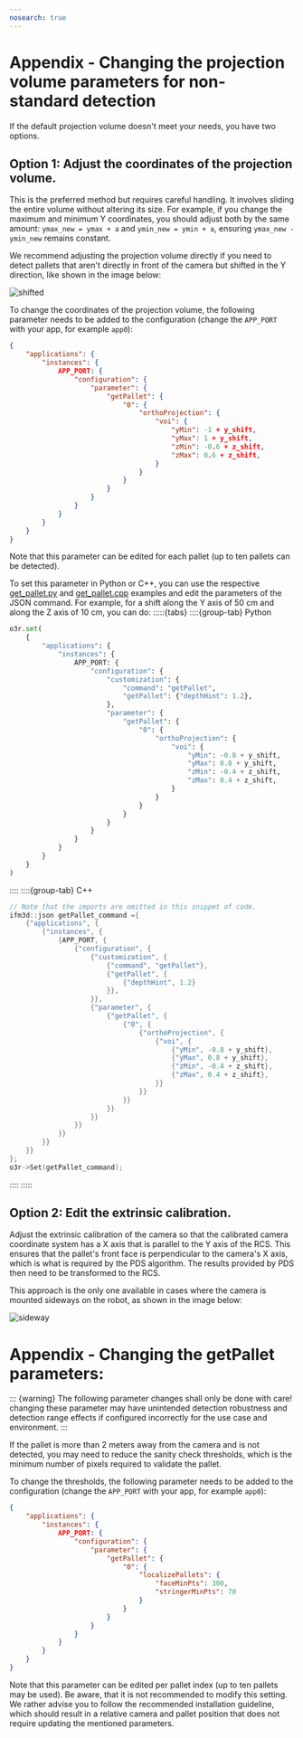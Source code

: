 ```yaml
---
nosearch: true
---
```


# Appendix - Changing the projection volume parameters for non-standard detection

If the default projection volume doesn't meet your needs, you have two options.

## Option 1: Adjust the coordinates of the projection volume.
  
This is the preferred method but requires careful handling. It involves sliding the entire volume without altering its size. For example, if you change the maximum and minimum Y coordinates, you should adjust both by the same amount: `ymax_new = ymax + a` and `ymin_new = ymin + a`, ensuring `ymax_new - ymin_new` remains constant.


We recommend adjusting the projection volume directly if you need to detect pallets that aren't directly in front of the camera but shifted in the Y direction, like shown in the image below:

![shifted](./resources/shifted.svg)

To change the coordinates of the projection volume, the following parameter needs to be added to the configuration (change the `APP_PORT` with your app, for example `app0`):

```json
{
    "applications": {
        "instances": {
            APP_PORT: {
                "configuration": {
                    "parameter": {
                        "getPallet": {
                            "0": {
                                "orthoProjection": {
                                    "voi": {
                                        "yMin": -1 + y_shift,
                                        "yMax": 1 + y_shift,
                                        "zMin": -0.6 + z_shift,
                                        "zMax": 0.6 + z_shift,
                                    }
                                }
                            }
                        }
                    }
                }
            }
        }
    }
}
```

Note that this parameter can be edited for each pallet (up to ten pallets can be detected).

To set this parameter in Python or C++, you can use the respective [get_pallet.py](../Python/get_pallet.py) and [get_pallet.cpp](../Cpp/get_pallet.cpp) examples and edit the parameters of the JSON command. For example, for a shift along the Y axis of 50 cm and along the Z axis of 10 cm, you can do:
:::::{tabs}
::::{group-tab} Python
```python
o3r.set(
    {
        "applications": {
            "instances": {
                APP_PORT: {
                    "configuration": {
                        "customization": {
                            "command": "getPallet",
                            "getPallet": {"depthHint": 1.2},
                        },
                        "parameter": {
                            "getPallet": {
                                "0": {
                                    "orthoProjection": {
                                        "voi": {
                                            "yMin": -0.8 + y_shift,
                                            "yMax": 0.8 + y_shift,
                                            "zMin": -0.4 + z_shift,
                                            "zMax": 0.4 + z_shift,
                                        }
                                    }
                                }
                            }
                        }
                    }
                }
            }
        }
    }
)

```
::::
::::{group-tab} C++
```cpp
// Note that the imports are omitted in this snippet of code.
ifm3d::json getPallet_command ={
    {"applications", {
        {"instances", {
            {APP_PORT, {
                {"configuration", {
                    {"customization", {
                        {"command", "getPallet"},
                        {"getPallet", {
                            {"depthHint", 1.2}
                        }},
                    }},
                    {"parameter", {
                        {"getPallet", {
                            {"0", {
                                {"orthoProjection", {
                                    {"voi", {
                                        {"yMin", -0.8 + y_shift},
                                        {"yMax", 0.8 + y_shift},
                                        {"zMin", -0.4 + z_shift},
                                        {"zMax", 0.4 + z_shift},
                                    }}
                                }}
                            }}
                        }}
                    }}
                }}
            }}
        }}
    }}
};
o3r->Set(getPallet_command);
```
::::
:::::

## Option 2: Edit the extrinsic calibration.

Adjust the extrinsic calibration of the camera so that the calibrated camera coordinate system has a X axis that is parallel to the Y axis of the RCS.
This ensures that the pallet's front face is perpendicular to the camera's X axis, which is what is required by the PDS algorithm.
The results provided by PDS then need to be transformed to the RCS.

This approach is the only one available in cases where the camera is mounted sideways on the robot, as shown in the image below:

![sideway](./resources/sideway.svg)

# Appendix - Changing the getPallet parameters:

::: {warning}
The following parameter changes shall only be done with care! 
changing these parameter may have unintended detection robustness and detection range effects if configured incorrectly for the use case and environment.
:::

If the pallet is more than 2 meters away from the camera and is not detected, you may need to reduce the sanity check thresholds, which is the minimum number of pixels required to validate the pallet.

To change the thresholds, the following parameter needs to be added to the configuration (change the `APP_PORT` with your app, for example `app0`):

```json
{
    "applications": {
        "instances": {
            APP_PORT: {
                "configuration": {
                    "parameter": {
                        "getPallet": {
                            "0": {
                                "localizePallets": {
                                    "faceMinPts": 300,
                                    "stringerMinPts": 70
                                }
                            }
                        }
                    }
                }
            }
        }
    }
}
```

Note that this parameter can be edited per pallet index (up to ten pallets may be used).
Be aware, that it is not recommended to modify this setting. We rather advise you to follow the recommended installation guideline, which should result in a relative camera and pallet position that does not require updating the mentioned parameters.
